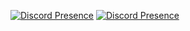 [![Discord Presence](https://lanyard.cnrad.dev/api/696077173517320323)](https://discord.com/users/696077173517320323)
[![Discord Presence](https://lanyard-profile-readme.vercel.app/api/696077173517320323?theme=light&bg=809ecf&animated=false&hideDiscrim=true&borderRadius=30px&idleMessage=legitnothing)](https://discord.com/users/696077173517320323)
